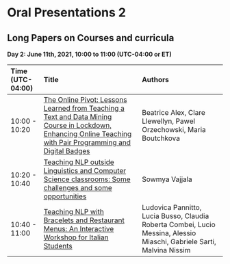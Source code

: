 # Oral Presentations 2

## Long Papers on Courses and curricula 

**Day 2: June 11th, 2021, 10:00 to 11:00 (UTC-04:00 or ET)**

| Time (UTC-04:00) | Title              |     Authors                          |
| :---------------- | :---------------- | :------------------------------   | 
| 10:00 - 10:20 |  [The Online Pivot: Lessons Learned from Teaching a Text and Data Mining Course in Lockdown, Enhancing Online Teaching with Pair Programming and Digital Badges](../papers/submission17.md) | Beatrice Alex, Clare Llewellyn, Pawel Orzechowski, Maria Boutchkova | 
| 10:20 - 10:40 | [Teaching NLP outside Linguistics and Computer Science classrooms: Some challenges and some opportunities](../papers/submission15.md) | Sowmya Vajjala |
| 10:40 - 11:00 | [Teaching NLP with Bracelets and Restaurant Menus: An Interactive Workshop for Italian Students](../papers/submission24.md) | Ludovica Pannitto, Lucia Busso, Claudia Roberta Combei, Lucio Messina, Alessio Miaschi, Gabriele Sarti, Malvina Nissim |